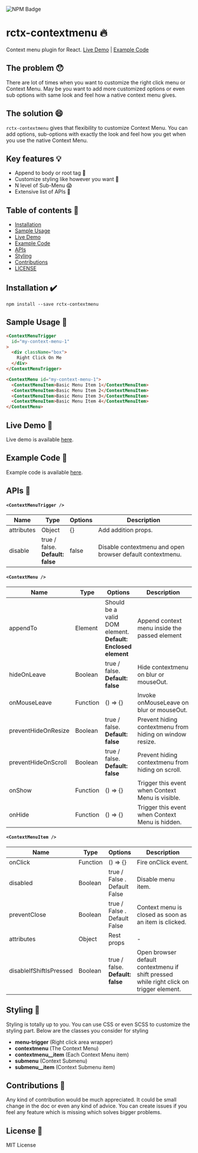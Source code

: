![NPM Badge](https://badge.fury.io/js/rctx-contextmenu.svg)

# rctx-contextmenu 🔥
Context menu plugin for React.
[Live Demo](https://reachtokish.github.io/rctx-contextmenu/) | [Example Code](https://github.com/reachtokish/rctx-contextmenu/tree/master/example)

## The problem :hushed:
There are lot of times when you want to customize the right click menu or Context Menu. May be you want to add more customized options or even sub options with same look and feel how a native context menu gives.

## The solution :smile:
`rctx-contextmenu` gives that flexibility to customize Context Menu. You can add options, sub-options with exactly the look and feel how you get when you use the native Context Menu.

## Key features :bulb:
- Append to body or root tag :sparkler:
- Customize styling like however you want :bouquet:
- N level of Sub-Menu :scream:
- Extensive list of APIs 💪

## Table of contents :pizza:

- [Installation](#installation)
- [Sample Usage](#sample-usage)
- [Live Demo](#live-demo)
- [Example Code](#example-code)
- [APIs](#apis)
- [Styling](#styling)
- [Contributions](#contributions)
- [LICENSE](#license)

## Installation :heavy_check_mark:

```
npm install --save rctx-contextmenu
```

## Sample Usage :rocket:

```html
<ContextMenuTrigger
  id="my-context-menu-1"
>
  <div className="box">
    Right Click On Me
  </div>
</ContextMenuTrigger>

<ContextMenu id="my-context-menu-1">
  <ContextMenuItem>Basic Menu Item 1</ContextMenuItem>
  <ContextMenuItem>Basic Menu Item 2</ContextMenuItem>
  <ContextMenuItem>Basic Menu Item 3</ContextMenuItem>
  <ContextMenuItem>Basic Menu Item 4</ContextMenuItem>
</ContextMenu>
```

## Live Demo :saxophone:
Live demo is available [here](https://reachtokish.github.io/rctx-contextmenu/).

## Example Code :book:
Example code is available [here](https://github.com/reachtokish/rctx-contextmenu/tree/master/example).

## APIs :evergreen_tree:

#### `<ContextMenuTrigger />`
<table class="table table-bordered table-striped">
  <thead>
    <tr>
      <th style="width: 60px;">Name</th>
      <th style="width: 50px;">Type</th>
      <th style="width: 10px;">Options</th>
      <th>Description</th>
    </tr>
  </thead>
  <tbody>
    <tr>
      <td>attributes</td>
      <td>Object</td>
      <td>{}</td>
      <td>Add addition props.</td>
    </tr>
    <tr>
      <td>disable</td>
      <td>true / false. <strong>Default: false</strong></td>
      <td>false</td>
      <td>Disable contextmenu and open browser default contextmenu.</td>
    </tr>
  </tbody>
</table>

#### `<ContextMenu />`
<table class="table table-bordered table-striped">
  <thead>
  <tr>
    <th style="width: 60px;">Name</th>
    <th style="width: 50px;">Type</th>
    <th style="width: 10px;">Options</th>
    <th>Description</th>
  </tr>
  </thead>
  <tbody>
    <tr>
      <td>appendTo</td>
      <td>Element</td>
      <td>Should be a valid DOM element. <strong>Default: Enclosed element</strong></td>
      <td>Append context menu inside the passed element</td>
    </tr>
    <tr>
      <td>hideOnLeave</td>
      <td>Boolean</td>
      <td>true / false. <strong>Default: false</strong></td>
      <td>Hide contextmenu on blur or mouseOut.</td>
    </tr>
    <tr>
      <td>onMouseLeave</td>
      <td>Function</td>
      <td>() => {}</td>
      <td>Invoke onMouseLeave on blur or mouseOut.</td>
    </tr>
    <tr>
      <td>preventHideOnResize</td>
      <td>Boolean</td>
      <td>true / false. <strong>Default: false</strong></td>
      <td>Prevent hiding contextmenu from hiding on window resize.</td>
    </tr>
    <tr>
      <td>preventHideOnScroll</td>
      <td>Boolean</td>
      <td>true / false. <strong>Default: false</strong></td>
      <td>Prevent hiding contextmenu from hiding on scroll.</td>
    </tr>
    <tr>
      <td>onShow</td>
      <td>Function</td>
      <td>() => {}</td>
      <td>Trigger this event when Context Menu is visible.</td>
    </tr>
    <tr>
      <td>onHide</td>
      <td>Function</td>
      <td>() => {}</td>
      <td>Trigger this event when Context Menu is hidden.</td>
    </tr>
  </tbody>
</table>

#### `<ContextMenuItem />`
<table class="table table-bordered table-striped">
  <thead>
    <tr>
      <th style="width: 60px;">Name</th>
      <th style="width: 50px;">Type</th>
      <th style="width: 10px;">Options</th>
      <th>Description</th>
    </tr>
  </thead>
  <tbody>
    <tr>
      <td>onClick</td>
      <td>Function</td>
      <td>() => {}</td>
      <td>Fire onClick event.</td>
    </tr>
    <tr>
      <td>disabled</td>
      <td>Boolean</td>
      <td>true / False . Default False</td>
      <td>Disable menu item.</td>
    </tr>
    <tr>
      <td>preventClose</td>
      <td>Boolean</td>
      <td>true / False . Default False</td>
      <td>Context menu is closed as soon as an item is clicked.</td>
    </tr>
    <tr>
      <td>attributes</td>
      <td>Object</td>
      <td>Rest props</td>
      <td>-</td>
    </tr>
    <tr>
      <td>disableIfShiftIsPressed</td>
      <td>Boolean</td>
      <td>true / false. <strong>Default: false</strong></td>
      <td>Open browser default contextmenu if shift pressed while right click on trigger element.</td>
    </tr>
  </tbody>
</table>

## Styling :ear_of_rice:
Styling is totally up to you. You can use CSS or even SCSS to customize the styling part. Below are the classes you consider for styling

- **menu-trigger** (Right click area wrapper)
- **contextmenu** (The Context Menu)
- **contextmenu__item** (Each Context Menu item)
- **submenu** (Context Submenu)
- **submenu__item** (Context Submenu item)

## Contributions :pray:
Any kind of contribution would be much appreciated. It could be small change in the doc or even any kind of advice. You can create issues if you feel any feature which is missing which solves bigger problems.

## License :triangular_flag_on_post:
MIT License